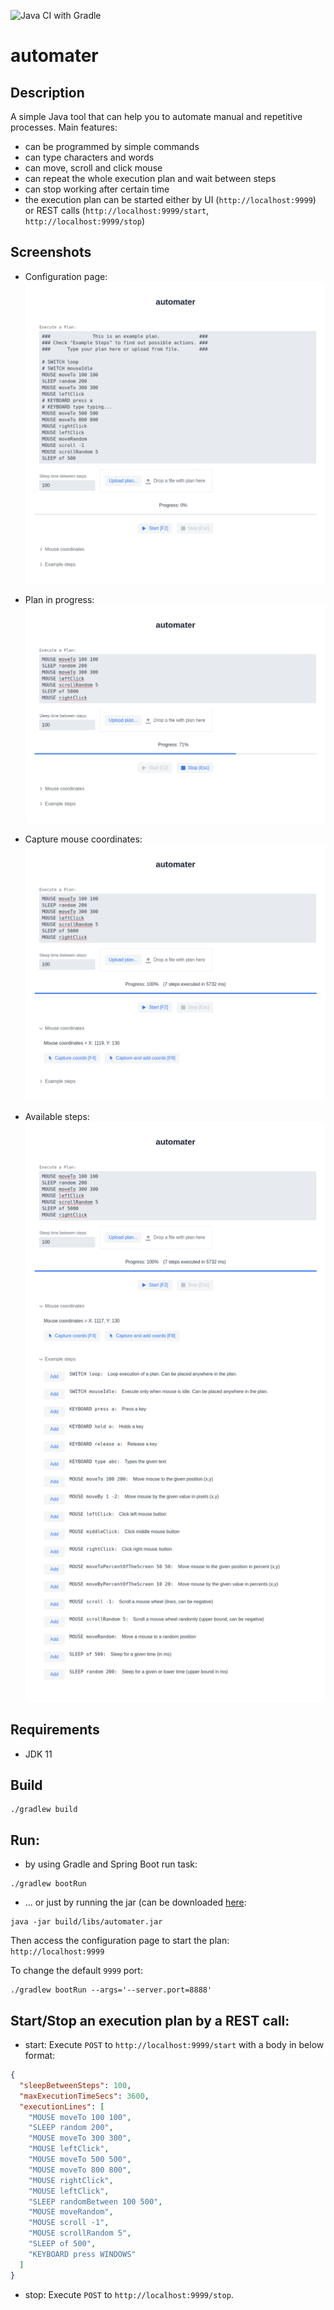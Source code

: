 ![Java CI with Gradle](https://github.com/dawidkotarba/automater/workflows/Java%20CI%20with%20Gradle/badge.svg)

# automater

## Description

A simple Java tool that can help you to automate manual and repetitive processes. Main features:

- can be programmed by simple commands
- can type characters and words
- can move, scroll and click mouse
- can repeat the whole execution plan and wait between steps
- can stop working after certain time
- the execution plan can be started either by UI (`http://localhost:9999`) or REST
  calls (`http://localhost:9999/start`, `http://localhost:9999/stop`)

## Screenshots

- Configuration page:
  ![Configuration page](doc/screenshots/main.png)

- Plan in progress:
  ![Progress](doc/screenshots/progress.png)

- Capture mouse coordinates:
  ![Mouse coordinates](doc/screenshots/coords.png)

- Available steps:
  ![Available steps](doc/screenshots/steps.png)

## Requirements

- JDK 11

## Build

```shell
./gradlew build
```

## Run:

- by using Gradle and Spring Boot run task:
```shell
./gradlew bootRun
```
- ... or just by running the jar (can be downloaded [here](https://github.com/dawidkotarba/automater/releases/latest/download/automater.jar):
```shell
java -jar build/libs/automater.jar
```

Then access the configuration page to start the plan: `http://localhost:9999`

To change the default `9999` port:

```shell
./gradlew bootRun --args='--server.port=8888'
```

## Start/Stop an execution plan by a REST call:

- start:
  Execute `POST` to `http://localhost:9999/start` with a body in below format:

```json
{
  "sleepBetweenSteps": 100,
  "maxExecutionTimeSecs": 3600,
  "executionLines": [
    "MOUSE moveTo 100 100",
    "SLEEP random 200",
    "MOUSE moveTo 300 300",
    "MOUSE leftClick",
    "MOUSE moveTo 500 500",
    "MOUSE moveTo 800 800",
    "MOUSE rightClick",
    "MOUSE leftClick",
    "SLEEP randomBetween 100 500",
    "MOUSE moveRandom",
    "MOUSE scroll -1",
    "MOUSE scrollRandom 5",
    "SLEEP of 500",
    "KEYBOARD press WINDOWS"
  ]
}
```

- stop:
  Execute `POST` to `http://localhost:9999/stop`.
